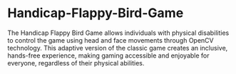 # Handicap-Flappy-Bird-Game
The Handicap Flappy Bird Game allows individuals with physical disabilities to control the game using head and face movements through OpenCV technology. This adaptive version of the classic game creates an inclusive, hands-free experience, making gaming accessible and enjoyable for everyone, regardless of their physical abilities.
